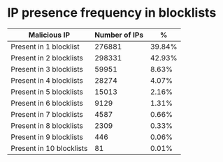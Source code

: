 # IP presence frequency in blocklists
| Malicious IP | Number of IPs | % |
|----|----|----|
| Present in 1 blocklist | 276881 | 39.84% |
| Present in 2 blocklists | 298331 | 42.93% |
| Present in 3 blocklists | 59951 | 8.63% |
| Present in 4 blocklists | 28274 | 4.07% |
| Present in 5 blocklists | 15013 | 2.16% |
| Present in 6 blocklists | 9129 | 1.31% |
| Present in 7 blocklists | 4587 | 0.66% |
| Present in 8 blocklists | 2309 | 0.33% |
| Present in 9 blocklists | 446 | 0.06% |
| Present in 10 blocklists | 81 | 0.01% |
